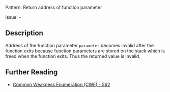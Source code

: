 Pattern: Return address of function parameter

Issue: -

## Description

Address of the function parameter `parameter` becomes invalid after the function exits because function parameters are stored on the stack which is freed when the function exits. Thus the returned value is invalid.

## Further Reading

* [Common Weakness Enumeration (CWE) - 562](https://cwe.mitre.org/data/definitions/562.html)